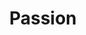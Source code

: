 ---
category: entreprise
title: Passion 
price: 400
accroche: Développe la cohésion de groupe
description: sophrologie | 90mn | 5 à 15 pers
bienfait_1: Relaxe ou dynamise
bienfait_2: Diminue le stress
bienfait_3: Améliore la cohésion de groupe
popular: false
ctaText: Je contacte MCL
icon: ph:envelope-simple
---